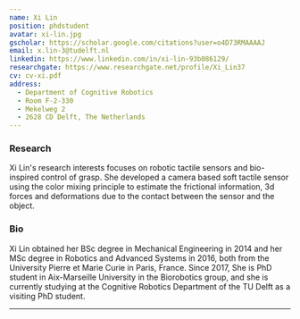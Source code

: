 ```yaml
---
name: Xi Lin
position: phdstudent
avatar: xi-lin.jpg
gscholar: https://scholar.google.com/citations?user=o4D73RMAAAAJ
email: x.lin-3@tudelft.nl
linkedin: https://www.linkedin.com/in/xi-lin-93b086129/
researchgate: https://www.researchgate.net/profile/Xi_Lin37
cv: cv-xi.pdf
address:
  - Department of Cognitive Robotics
  - Room F-2-330
  - Mekelweg 2
  - 2628 CD Delft, The Netherlands
---
```



### Research

Xi Lin's research interests focuses on robotic tactile sensors and bio-inspired control of grasp. She developed a camera based soft tactile sensor using the color mixing principle to estimate the frictional information, 3d forces and deformations due to the contact between the sensor and the object.


### Bio

Xi Lin obtained her BSc degree in Mechanical Engineering in 2014 and her MSc degree in Robotics and Advanced Systems in 2016, both from the University Pierre et Marie Curie in Paris, France. Since 2017, She is PhD student in Aix-Marseille University in the Biorobotics group, and she is currently studying at the Cognitive Robotics Department of the TU Delft as a visiting PhD student.

<hr>
